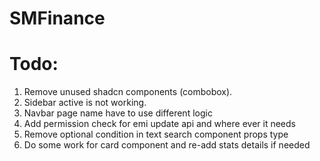 # SMFinance

# Todo:
1. Remove unused shadcn components (combobox).
2. Sidebar active is not working.
3. Navbar page name have to use different logic
4. Add permission check for emi update api and where ever it needs
5. Remove optional condition in text search component props type
6. Do some work for card component and re-add stats details if needed

